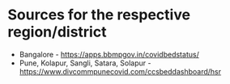 # Sources for the respective region/district

- Bangalore - https://apps.bbmpgov.in/covidbedstatus/
- Pune, Kolapur, Sangli, Satara, Solapur - https://www.divcommpunecovid.com/ccsbeddashboard/hsr
